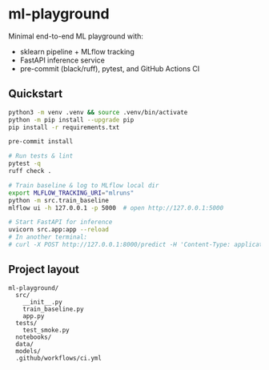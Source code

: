 # ml-playground

Minimal end-to-end ML playground with:
- sklearn pipeline + MLflow tracking
- FastAPI inference service
- pre-commit (black/ruff), pytest, and GitHub Actions CI

## Quickstart

```bash
python3 -m venv .venv && source .venv/bin/activate
python -m pip install --upgrade pip
pip install -r requirements.txt

pre-commit install

# Run tests & lint
pytest -q
ruff check .

# Train baseline & log to MLflow local dir
export MLFLOW_TRACKING_URI="mlruns"
python -m src.train_baseline
mlflow ui -h 127.0.0.1 -p 5000  # open http://127.0.0.1:5000

# Start FastAPI for inference
uvicorn src.app:app --reload
# In another terminal:
# curl -X POST http://127.0.0.1:8000/predict -H 'Content-Type: application/json' -d '{"x":[0.1,0.2,0.3,0.4,0.5,0.6,0.7,0.8,0.9,1,1,1,1,1,1,1,1,1,1,1,1,1,1,1,1,1,1,1,1]}'
```

## Project layout
```
ml-playground/
  src/
    __init__.py
    train_baseline.py
    app.py
  tests/
    test_smoke.py
  notebooks/
  data/
  models/
  .github/workflows/ci.yml
```
